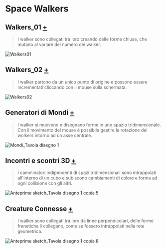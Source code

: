 # Space Walkers
## Walkers_01 [+](https://editor.p5js.org/RobertoAlesi/full/vklMDWBX-)
>I walker sono collegati tra loro creando delle forme chiuse, che mutano al variare del numero dei walker.

![Walkers01](https://user-images.githubusercontent.com/76455356/111760492-10ebd280-889f-11eb-87c1-d973b904a21d.png)

## Walkers_02 [+](https://editor.p5js.org/RobertoAlesi/full/Y98l9NStS)
>I walker partono da un unico punto di origine e possono essere incrementati cliccando con il mouse sulla schermata.

![Walkers02](https://user-images.githubusercontent.com/76455356/111760516-19dca400-889f-11eb-93d7-01a53314b90f.png)

## Generatori di Mondi [+](https://editor.p5js.org/RobertoAlesi/full/SCKGyH3tV)
>I walker si muovono e disegnano forme in uno spazio tridimensionale.   
Con il movimento del mouse è possibile gestire la rotazione dei wolkers intorno ad un asse centrale.  

![Mondi_Tavola disegno 1](https://user-images.githubusercontent.com/76455356/112563276-55b0c580-8dd9-11eb-84c9-ce3825feed6f.png)

## Incontri e scontri 3D [+](https://editor.p5js.org/RobertoAlesi/full/GbkqFlOmJ)
>I camminatori indipendenti di spazi tridimensionali sono intrappolati all'interno di un cubo e subiscono cambiamenti di colore e forma ad ogni collisione con gli altri.

![Anteprime sketch_Tavola disegno 1 copia 5](https://user-images.githubusercontent.com/76455356/114689722-4a84f180-9d16-11eb-98fa-49701f3151f3.png)

## Creature Connesse [+](https://editor.p5js.org/RobertoAlesi/full/pOekNB1uq)
>I walker sono collegati tra loro da linee perpendicolari, delle forme frenetiche li collegano, come se fossero intrappolati nella rete geometrica.

![Anteprime sketch_Tavola disegno 1 copia 8](https://user-images.githubusercontent.com/76455356/116569401-a3a17780-a909-11eb-9e2a-ab773b19d7a4.png)
